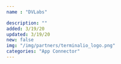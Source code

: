 ```yaml
---
name : "DVLabs"

description: ""
added: 3/19/20
updated: 3/19/20
new: false
img: "/img/partners/terminalio_logo.png"
categories: "App Connector"
---
```

